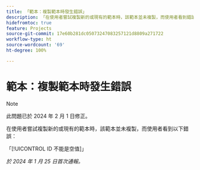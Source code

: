 ```yaml
---
title: 「範本：複製範本時發生錯誤」
description: 「在使用者嘗試複製新的或現有的範本時，該範本並未複製，而使用者看到錯誤。」
hidefromtoc: true
feature: Projects
source-git-commit: 17e60b281dc05073247083257121d8809a271722
workflow-type: ht
source-wordcount: '69'
ht-degree: 100%

---
```



# 範本：複製範本時發生錯誤

>[!NOTE]
>
>此問題已於 2024 年 2 月 1 日修正。

在使用者嘗試複製新的或現有的範本時，該範本並未複製，而使用者看到以下錯誤：

「[!UICONTROL ID 不能是空值]」

_於 2024 年 1 月 25 日首次通報。_
